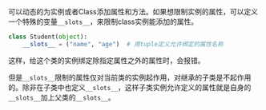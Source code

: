 可以动态的为实例或者Class添加属性和方法。如果想限制实例的属性，可以定义一个特殊的变量`__slots__`，来限制class实例能添加的属性。

```python
class Student(object):
	__slots__ = ("name", "age")  # 用tuple定义允许绑定的属性名称
```

这样，给这个类的实例绑定除指定属性之外的属性时，会报错。

但是`__slots__`限制的属性仅对当前类的实例起作用，对继承的子类是不起作用的。除非在子类中也定义`__slots__`，这样子类实例允许定义的属性就是自身的`__slots__`加上父类的`__slots__`。

